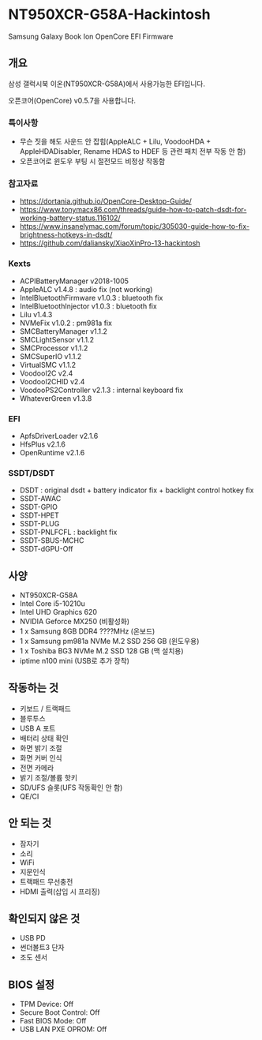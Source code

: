 # NT950XCR-G58A-Hackintosh
 Samsung Galaxy Book Ion OpenCore EFI Firmware

## 개요

삼성 갤럭시북 이온(NT950XCR-G58A)에서 사용가능한 EFI입니다.

오픈코어(OpenCore) v0.5.7을 사용합니다.

### 특이사항

- 무슨 짓을 해도 사운드 안 잡힘(AppleALC + Lilu, VoodooHDA + AppleHDADisabler, Rename HDAS to HDEF 등 관련 패치 전부 작동 안 함)
- 오픈코어로 윈도우 부팅 시 절전모드 비정상 작동함

### 참고자료

- https://dortania.github.io/OpenCore-Desktop-Guide/
- https://www.tonymacx86.com/threads/guide-how-to-patch-dsdt-for-working-battery-status.116102/
- https://www.insanelymac.com/forum/topic/305030-guide-how-to-fix-brightness-hotkeys-in-dsdt/
- https://github.com/daliansky/XiaoXinPro-13-hackintosh

### Kexts

- ACPIBatteryManager v2018-1005
- AppleALC v1.4.8 : audio fix (not working)
- IntelBluetoothFirmware v1.0.3 : bluetooth fix
- IntelBluetoothInjector v1.0.3 : bluetooth fix
- Lilu v1.4.3
- NVMeFix v1.0.2 : pm981a fix
- SMCBatteryManager v1.1.2
- SMCLightSensor v1.1.2
- SMCProcessor v1.1.2
- SMCSuperIO v1.1.2
- VirtualSMC v1.1.2
- VoodooI2C v2.4
- VoodooI2CHID v2.4
- VoodooPS2Controller v2.1.3 : internal keyboard fix
- WhateverGreen v1.3.8

### EFI

- ApfsDriverLoader v2.1.6
- HfsPlus v2.1.6
- OpenRuntime v2.1.6

### SSDT/DSDT

- DSDT : original dsdt + battery indicator fix + backlight control hotkey fix
- SSDT-AWAC
- SSDT-GPIO
- SSDT-HPET
- SSDT-PLUG
- SSDT-PNLFCFL : backlight fix
- SSDT-SBUS-MCHC
- SSDT-dGPU-Off


## 사양

- NT950XCR-G58A
- Intel Core i5-10210u
- Intel UHD Graphics 620
- NVIDIA Geforce MX250 (비활성화)
- 1 x Samsung 8GB DDR4 ????MHz (온보드)
- 1 x Samsung pm981a NVMe M.2 SSD 256 GB (윈도우용)
- 1 x Toshiba BG3 NVMe M.2 SSD 128 GB (맥 설치용)
- iptime n100 mini (USB로 추가 장착)


## 작동하는 것

- 키보드 / 트랙패드
- 블루투스
- USB A 포트
- 배터리 상태 확인
- 화면 밝기 조절
- 화면 커버 인식
- 전면 카메라
- 밝기 조절/볼륨 핫키
- SD/UFS 슬롯(UFS 작동확인 안 함)
- QE/CI


## 안 되는 것

- 잠자기
- 소리
- WiFi
- 지문인식
- 트랙패드 무선충전
- HDMI 출력(삽입 시 프리징)


## 확인되지 않은 것

- USB PD
- 썬더볼트3 단자
- 조도 센서


## BIOS 설정

- TPM Device: Off
- Secure Boot Control: Off
- Fast BIOS Mode: Off
- USB LAN PXE OPROM: Off
